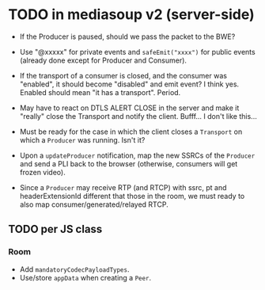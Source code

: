 # TODO in mediasoup v2 (server-side)

* If the Producer is paused, should we pass the packet to the BWE?

* Use "@xxxxx" for private events and `safeEmit("xxxx")` for public events (already done except for Producer and Consumer).

* If the transport of a consumer is closed, and the consumer was "enabled", it should become "disabled" and emit event? I think yes. Enabled should mean "it has a transport". Period.

* May have to react on DTLS ALERT CLOSE in the server and make it "really" close the Transport and notify the client. Bufff... I don't like this...

* Must be ready for the case in which the client closes a `Transport` on which a `Producer` was running. Isn't it?

* Upon a `updateProducer` notification, map the new SSRCs of the `Producer` and send a PLI back to the browser (otherwise, consumers will get frozen video).

* Since a `Producer` may receive RTP (and RTCP) with ssrc, pt and headerExtensionId different that those in the room, we must ready to also map consumer/generated/relayed RTCP.



## TODO per JS class

### Room

* Add `mandatoryCodecPayloadTypes`.
* Use/store `appData` when creating a `Peer`.
